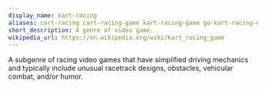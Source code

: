 ```yaml
---
display_name: kart-racing
aliases: cart-racing cart-racing-game kart-racing-game go-kart-racing-game go-kart-racing
short_description: A genre of video game.
wikipedia_url: https://en.wikipedia.org/wiki/Kart_racing_game
---
```

A subgenre of racing video games that have simplified driving mechanics and typically include unusual racetrack designs, obstacles, vehicular combat, and/or humor.